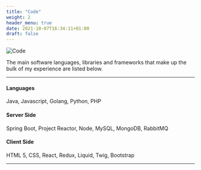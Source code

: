 ```yaml
---
title: "Code"
weight: 2
header_menu: true
date: 2021-10-07T16:34:11+01:00
draft: false
---
```


![Code](images/ilya-pavlov.jpg)

The main software languages, libraries and frameworks that make up the bulk of my experience are listed below.

---

#### Languages

Java, Javascript, Golang, Python, PHP

#### Server Side

Spring Boot, Project Reactor, Node, MySQL, MongoDB, RabbitMQ

#### Client Side

HTML 5, CSS, React, Redux, Liquid, Twig, Bootstrap

---

